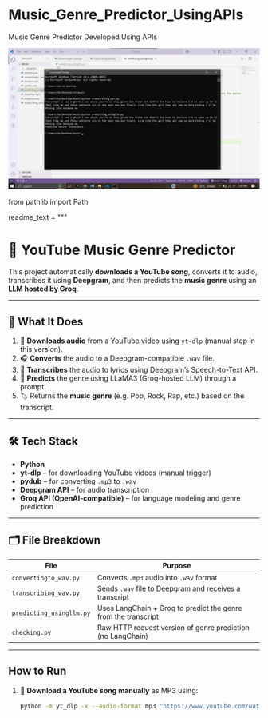 # Music_Genre_Predictor_UsingAPIs
Music Genre Predictor Developed Using APIs

![banner](Genre.jpg)


from pathlib import Path

readme_text = """
# 🎵 YouTube Music Genre Predictor

This project automatically **downloads a YouTube song**, converts it to audio, transcribes it using **Deepgram**, and then predicts the **music genre** using an **LLM hosted by Groq**.

---

## 🚀 What It Does

1. 🎥 **Downloads audio** from a YouTube video using `yt-dlp` (manual step in this version).
2. 🎧 **Converts** the audio to a Deepgram-compatible `.wav` file.
3. 🧠 **Transcribes** the audio to lyrics using Deepgram’s Speech-to-Text API.
4. 🤖 **Predicts** the genre using LLaMA3 (Groq-hosted LLM) through a prompt.
5. 🏷️ Returns the **music genre** (e.g. Pop, Rock, Rap, etc.) based on the transcript.

---

## 🛠 Tech Stack

- **Python**
- **yt-dlp** – for downloading YouTube videos (manual trigger)
- **pydub** – for converting `.mp3` to `.wav`
- **Deepgram API** – for audio transcription
- **Groq API (OpenAI-compatible)** – for language modeling and genre prediction

---

## 🗂 File Breakdown

| File | Purpose |
|------|---------|
| `convertingto_wav.py` | Converts `.mp3` audio into `.wav` format |
| `transcribing_wav.py` | Sends `.wav` file to Deepgram and receives a transcript |
| `predicting_usingllm.py` | Uses LangChain + Groq to predict the genre from the transcript |
| `checking.py` | Raw HTTP request version of genre prediction (no LangChain) |

---

## How to Run

1. 🔻 **Download a YouTube song manually** as MP3 using:
   ```bash
   python -m yt_dlp -x --audio-format mp3 "https://www.youtube.com/watch?v=JgDNFQ2RaLQ&ab_channel=EdSheeran"
